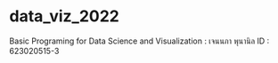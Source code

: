 # data_viz_2022
Basic Programing for Data Science and Visualization : เจนนภา พุนานิล ID : 623020515-3
